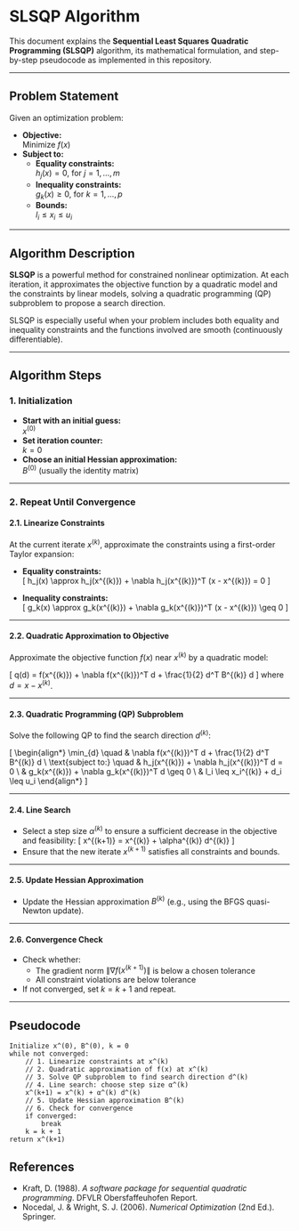 # SLSQP Algorithm

This document explains the **Sequential Least Squares Quadratic Programming (SLSQP)** algorithm, its mathematical formulation, and step-by-step pseudocode as implemented in this repository.

---

## **Problem Statement**

Given an optimization problem:

- **Objective:**  
  Minimize $f(x)$
- **Subject to:**
  - **Equality constraints:**  
    $h_j(x) = 0$, for $j = 1, \ldots, m$
  - **Inequality constraints:**  
    $g_k(x) \geq 0$, for $k = 1, \ldots, p$
  - **Bounds:**  
    $l_i \leq x_i \leq u_i$

---

## **Algorithm Description**

**SLSQP** is a powerful method for constrained nonlinear optimization. At each iteration, it approximates the objective function by a quadratic model and the constraints by linear models, solving a quadratic programming (QP) subproblem to propose a search direction.

SLSQP is especially useful when your problem includes both equality and inequality constraints and the functions involved are smooth (continuously differentiable).

---

## **Algorithm Steps**

### **1. Initialization**
- **Start with an initial guess:**  
  $x^{(0)}$
- **Set iteration counter:**  
  $k = 0$
- **Choose an initial Hessian approximation:**  
  $B^{(0)}$ (usually the identity matrix)

---

### **2. Repeat Until Convergence**

#### **2.1. Linearize Constraints**
At the current iterate $x^{(k)}$, approximate the constraints using a first-order Taylor expansion:

- **Equality constraints:**  
  \[
  h_j(x) \approx h_j(x^{(k)}) + \nabla h_j(x^{(k)})^T (x - x^{(k)}) = 0
  \]

- **Inequality constraints:**  
  \[
  g_k(x) \approx g_k(x^{(k)}) + \nabla g_k(x^{(k)})^T (x - x^{(k)}) \geq 0
  \]

---

#### **2.2. Quadratic Approximation to Objective**
Approximate the objective function $f(x)$ near $x^{(k)}$ by a quadratic model:

\[
q(d) = f(x^{(k)}) + \nabla f(x^{(k)})^T d + \frac{1}{2} d^T B^{(k)} d
\]
where $d = x - x^{(k)}$.

---

#### **2.3. Quadratic Programming (QP) Subproblem**
Solve the following QP to find the search direction $d^{(k)}$:

\[
\begin{align*}
\min_{d} \quad & \nabla f(x^{(k)})^T d + \frac{1}{2} d^T B^{(k)} d \\
\text{subject to:} \quad & h_j(x^{(k)}) + \nabla h_j(x^{(k)})^T d = 0 \\
                        & g_k(x^{(k)}) + \nabla g_k(x^{(k)})^T d \geq 0 \\
                        & l_i \leq x_i^{(k)} + d_i \leq u_i
\end{align*}
\]

---

#### **2.4. Line Search**
- Select a step size $\alpha^{(k)}$ to ensure a sufficient decrease in the objective and feasibility:
  \[
  x^{(k+1)} = x^{(k)} + \alpha^{(k)} d^{(k)}
  \]
- Ensure that the new iterate $x^{(k+1)}$ satisfies all constraints and bounds.

---

#### **2.5. Update Hessian Approximation**
- Update the Hessian approximation $B^{(k)}$ (e.g., using the BFGS quasi-Newton update).

---

#### **2.6. Convergence Check**
- Check whether:
  - The gradient norm $\|\nabla f(x^{(k+1)})\|$ is below a chosen tolerance
  - All constraint violations are below tolerance
- If not converged, set $k = k+1$ and repeat.

---

## **Pseudocode**

```pseudo
Initialize x^(0), B^(0), k = 0
while not converged:
    // 1. Linearize constraints at x^(k)
    // 2. Quadratic approximation of f(x) at x^(k)
    // 3. Solve QP subproblem to find search direction d^(k)
    // 4. Line search: choose step size α^(k)
    x^(k+1) = x^(k) + α^(k) d^(k)
    // 5. Update Hessian approximation B^(k)
    // 6. Check for convergence
    if converged:
        break
    k = k + 1
return x^(k+1)
```

## References

- Kraft, D. (1988). *A software package for sequential quadratic programming*. DFVLR Obersfaffeuhofen Report.
- Nocedal, J. & Wright, S. J. (2006). *Numerical Optimization* (2nd Ed.). Springer.